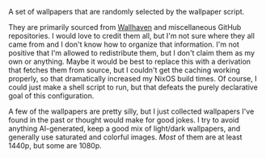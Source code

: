 A set of wallpapers that are randomly selected by the wallpaper script.  

They are primarily sourced from [Wallhaven](https://wallhaven.cc/) and miscellaneous GitHub repositories. I would love to credit them all, but I'm not sure where they all came from and I don't know how to organize that information. I'm not positive that I'm allowed to redistribute them, but I don't claim them as my own or anything. Maybe it would be best to replace this with a derivation that fetches them from source, but I couldn't get the caching working properly, so that dramatically increased my NixOS build times. Of course, I could just make a shell script to run, but that defeats the purely declarative goal of this configuration.  

A few of the wallpapers are pretty silly, but I just collected wallpapers I've found in the past or thought would make for good jokes. I try to avoid anything AI-generated, keep a good mix of light/dark wallpapers, and generally use saturated and colorful images. _Most_ of them are at least 1440p, but some are 1080p.